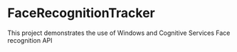 # FaceRecognitionTracker
This project demonstrates the use of Windows and Cognitive Services Face recognition API
